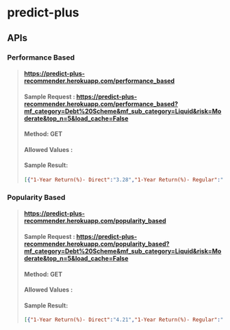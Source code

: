 # predict-plus
## APIs

### Performance Based

> 
> #### https://predict-plus-recommender.herokuapp.com/performance_based
> 
> #### Sample Request : https://predict-plus-recommender.herokuapp.com/performance_based?mf_category=Debt%20Scheme&mf_sub_category=Liquid&risk=Moderate&top_n=5&load_cache=False
> #### Method: GET
> #### Allowed Values : 
> #### Sample Result: 
> 
> ```json
> [{"1-Year Return(%)- Direct":"3.28","1-Year Return(%)- Regular":"3.21","3-Year Return(%)- Direct":"5.10","3-Year Return(%)- Regular":"5.04","5-Year Return(%)- Direct":"5.88","5-Year Return(%)- Regular":"5.81","benchmark":"NIFTY Liquid Fund Index","latest NAV- Direct":"2,325.0887","latest NAV- Regular":"2,311.9423","risk":"Moderate","scheme_name":"Axis Liquid Fund"},{"1-Year Return(%)- Direct":"3.25","1-Year Return(%)- Regular":"3.17","3-Year Return(%)- Direct":"4.98","3-Year Return(%)- Regular":"4.89","5-Year Return(%)- Direct":"5.80","5-Year Return(%)- Regular":"5.71","benchmark":"CRISIL Liquid Fund Index","latest NAV- Direct":"2,408.2207","latest NAV- Regular":"2,388.7586","risk":"Moderate","scheme_name":"BOI AXA Liquid Fund"},{"1-Year Return(%)- Direct":"3.42","1-Year Return(%)- Regular":"3.17","3-Year Return(%)- Direct":"5.19","3-Year Return(%)- Regular":"4.96","5-Year Return(%)- Direct":"5.89","5-Year Return(%)- Regular":"5.70","benchmark":"NIFTY Liquid Fund Index","latest NAV- Direct":"2,702.5092","latest NAV- Regular":"2,668.2378","risk":"Moderate","scheme_name":"Edelweiss Liquid Fund"},{"1-Year Return(%)- Direct":"3.23","1-Year Return(%)- Regular":"3.13","3-Year Return(%)- Direct":"5.01","3-Year Return(%)- Regular":"4.91","5-Year Return(%)- Direct":"5.76","5-Year Return(%)- Regular":"5.65","benchmark":"CRISIL Liquid Fund Index","latest NAV- Direct":"4,116.2249","latest NAV- Regular":"4,085.7339","risk":"Moderate","scheme_name":"HDFC Liquid Fund"},{"1-Year Return(%)- Direct":"2.93","1-Year Return(%)- Regular":"2.88","3-Year Return(%)- Direct":"4.41","3-Year Return(%)- Regular":"4.36","5-Year Return(%)- Direct":"5.25","5-Year Return(%)- Regular":"5.20","benchmark":"CRISIL Liquid Fund Index","latest NAV- Direct":"1,615.7312","latest NAV- Regular":"1,609.3442","risk":"Moderate","scheme_name":"IIFL Liquid Fund"}]
> ```

### Popularity Based

> #### https://predict-plus-recommender.herokuapp.com/popularity_based
> 
> #### Sample Request : https://predict-plus-recommender.herokuapp.com/popularity_based?mf_category=Debt%20Scheme&mf_sub_category=Liquid&risk=Moderate&top_n=5&load_cache=False
> #### Method: GET
> #### Allowed Values : 
> #### Sample Result: 
> 
> ```json
> [{"1-Year Return(%)- Direct":"4.21","1-Year Return(%)- Regular":"4.01","3-Year Return(%)- Direct":"4.56","3-Year Return(%)- Regular":"4.38","5-Year Return(%)- Direct":"5.22","5-Year Return(%)- Regular":"5.08","benchmark":"CRISIL Money Market Index","latest NAV- Direct":"3,750.6699","latest NAV- Regular":"3,716.5762","risk":"Moderate","scheme_name":"Tata Money Market Fund"},{"1-Year Return(%)- Direct":"3.23","1-Year Return(%)- Regular":"3.18","3-Year Return(%)- Direct":"5.02","3-Year Return(%)- Regular":"4.97","5-Year Return(%)- Direct":"5.81","5-Year Return(%)- Regular":"5.76","benchmark":"NIFTY Liquid Fund Index","latest NAV- Direct":"2,867.7412","latest NAV- Regular":"2,853.9973","risk":"Moderate","scheme_name":"L&T Liquid Fund"},{"1-Year Return(%)- Direct":"4.99","1-Year Return(%)- Regular":"3.91","3-Year Return(%)- Direct":"4.19","3-Year Return(%)- Regular":"3.16","5-Year Return(%)- Direct":"4.93","5-Year Return(%)- Regular":"3.92","benchmark":"CRISIL Short-Term Bond Index","latest NAV- Direct":"34.4743","latest NAV- Regular":"31.7902","risk":"Moderate","scheme_name":"HSBC Short Duration Fund"},{"1-Year Return(%)- Direct":"3.98","1-Year Return(%)- Regular":"2.82","3-Year Return(%)- Direct":"9.44","3-Year Return(%)- Regular":"8.28","5-Year Return(%)- Direct":"7.45","5-Year Return(%)- Regular":"6.41","benchmark":"CRISIL Composite Bond Index","latest NAV- Direct":"49.5722","latest NAV- Regular":"46.1093","risk":"Moderate","scheme_name":"Canara Robeco Income Fund"},{"1-Year Return(%)- Direct":"1.82","1-Year Return(%)- Regular":"1.04","3-Year Return(%)- Direct":"8.24","3-Year Return(%)- Regular":"7.39","5-Year Return(%)- Direct":"6.33","5-Year Return(%)- Regular":"5.51","benchmark":"CRISIL 10-Year Gilt","latest NAV- Direct":"2,428.4180","latest NAV- Regular":"2,258.8412","risk":"Moderate","scheme_name":"Invesco India Gilt Fund"}]
> ```
